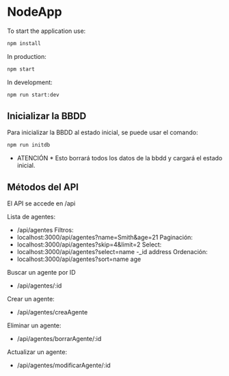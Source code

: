 # NodeApp

To start the application use:

```sh
npm install
```

In production:

```sh
npm start
```

In development:

```sh
npm run start:dev
```
## Inicializar la BBDD

Para inicializar la BBDD al estado inicial, se puede usar el comando:

````sh
npm run initdb
````

* ATENCIÓN * Esto borrará todos los datos de la bbdd y cargará el estado inicial.

## Métodos del API

El API se accede en /api


Lista de agentes:
- /api/agentes
Filtros:
- localhost:3000/api/agentes?name=Smith&age=21
Paginación:
- localhost:3000/api/agentes?skip=4&limit=2
Select: 
- localhost:3000/api/agentes?select=name -_id address
Ordenación:
- localhost:3000/api/agentes?sort=name age

Buscar un agente por ID
- /api/agentes/:id

Crear un agente:
- /api/agentes/creaAgente

Eliminar un agente:
- /api/agentes/borrarAgente/:id

Actualizar un agente:

- /api/agentes/modificarAgente/:id


